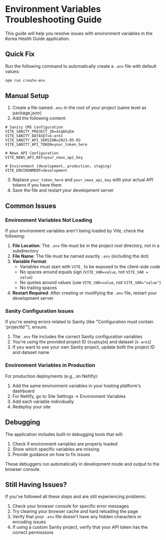 # Environment Variables Troubleshooting Guide

This guide will help you resolve issues with environment variables in the Korea Health Guide application.

## Quick Fix

Run the following command to automatically create a `.env` file with default values:

```bash
npm run create-env
```

## Manual Setup

1. Create a file named `.env` in the root of your project (same level as package.json)
2. Add the following content:

```
# Sanity CMS Configuration
VITE_SANITY_PROJECT_ID=4zq6kq5m
VITE_SANITY_DATASET=k-are1
VITE_SANITY_API_VERSION=2023-05-03
VITE_SANITY_API_TOKEN=your_token_here

# News API Configuration
VITE_NEWS_API_KEY=your_news_api_key

# Environment (development, production, staging)
VITE_ENVIRONMENT=development
```

3. Replace `your_token_here` and `your_news_api_key` with your actual API tokens if you have them
4. Save the file and restart your development server

## Common Issues

### Environment Variables Not Loading

If your environment variables aren't being loaded by Vite, check the following:

1. **File Location**: The `.env` file must be in the project root directory, not in a subdirectory
2. **File Name**: The file must be named exactly `.env` (including the dot)
3. **Variable Format**: 
   - Variables must start with `VITE_` to be exposed to the client-side code
   - No spaces around equals sign (`VITE_VAR=value`, not `VITE_VAR = value`)
   - No quotes around values (use `VITE_VAR=value`, not `VITE_VAR="value"`)
   - No trailing spaces
4. **Restart Required**: After creating or modifying the `.env` file, restart your development server

### Sanity Configuration Issues

If you're seeing errors related to Sanity (like "Configuration must contain 'projectId'"), ensure:

1. The `.env` file includes the correct Sanity configuration variables
2. You're using the provided project ID (`4zq6kq5m`) and dataset (`k-are1`)
3. If you want to use your own Sanity project, update both the project ID and dataset name

### Environment Variables in Production

For production deployments (e.g., on Netlify):

1. Add the same environment variables in your hosting platform's dashboard
2. For Netlify, go to Site Settings → Environment Variables
3. Add each variable individually
4. Redeploy your site

## Debugging

The application includes built-in debugging tools that will:

1. Check if environment variables are properly loaded
2. Show which specific variables are missing
3. Provide guidance on how to fix issues

These debuggers run automatically in development mode and output to the browser console.

## Still Having Issues?

If you've followed all these steps and are still experiencing problems:

1. Check your browser console for specific error messages
2. Try clearing your browser cache and hard reloading the page
3. Verify that your `.env` file doesn't have any hidden characters or encoding issues
4. If using a custom Sanity project, verify that your API token has the correct permissions 